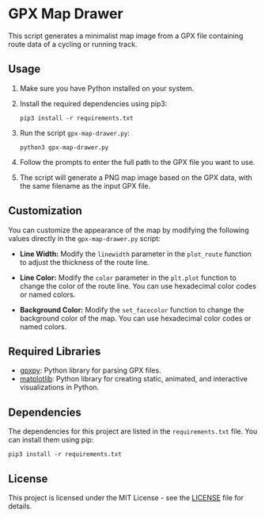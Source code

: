 # GPX Map Drawer

This script generates a minimalist map image from a GPX file containing route data of a cycling or running track.

## Usage

1. Make sure you have Python installed on your system.

2. Install the required dependencies using pip3:

    ```
    pip3 install -r requirements.txt
    ```

3. Run the script `gpx-map-drawer.py`:

    ```
    python3 gpx-map-drawer.py
    ```

4. Follow the prompts to enter the full path to the GPX file you want to use.

5. The script will generate a PNG map image based on the GPX data, with the same filename as the input GPX file.

## Customization

You can customize the appearance of the map by modifying the following values directly in the `gpx-map-drawer.py` script:

- **Line Width:** Modify the `linewidth` parameter in the `plot_route` function to adjust the thickness of the route line.
  
- **Line Color:** Modify the `color` parameter in the `plt.plot` function to change the color of the route line. You can use hexadecimal color codes or named colors.

- **Background Color:** Modify the `set_facecolor` function to change the background color of the map. You can use hexadecimal color codes or named colors.

## Required Libraries

- [gpxpy](https://pypi.org/project/gpxpy/): Python library for parsing GPX files.
- [matplotlib](https://matplotlib.org/): Python library for creating static, animated, and interactive visualizations in Python.

## Dependencies

The dependencies for this project are listed in the `requirements.txt` file. You can install them using pip:

```
pip3 install -r requirements.txt
```

## License

This project is licensed under the MIT License - see the [LICENSE](LICENSE) file for details.